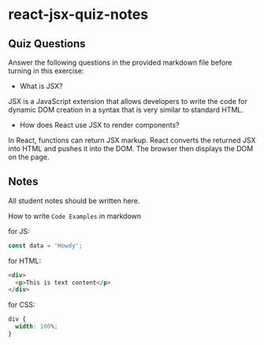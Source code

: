 # react-jsx-quiz-notes

## Quiz Questions

Answer the following questions in the provided markdown file before turning in this exercise:

- What is JSX?

JSX is a JavaScript extension that allows developers to write the code for dynamic DOM creation in a syntax that is very similar to standard HTML.

- How does React use JSX to render components?

In React, functions can return JSX markup. React converts the returned JSX into HTML and pushes it into the DOM. The browser then displays the DOM on the page.

## Notes

All student notes should be written here.

How to write `Code Examples` in markdown

for JS:

```javascript
const data = 'Howdy';
```

for HTML:

```html
<div>
  <p>This is text content</p>
</div>
```

for CSS:

```css
div {
  width: 100%;
}
```

